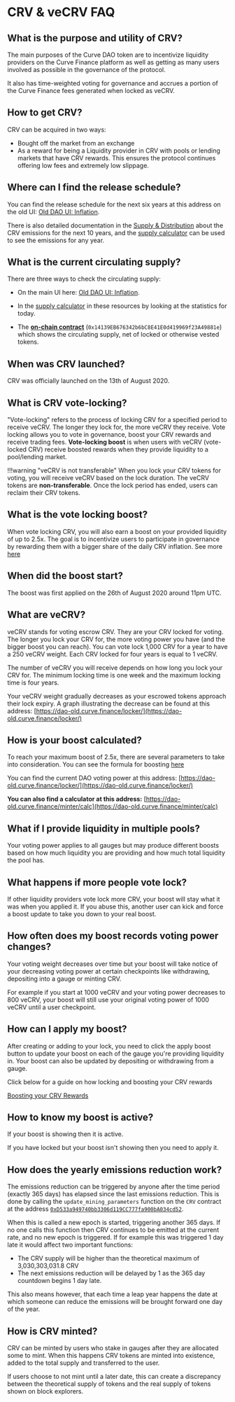 <h1>CRV & veCRV FAQ</h1>

## **What is the purpose and utility of CRV?**

The main purposes of the Curve DAO token are to incentivize liquidity providers on the Curve Finance platform as well as getting as many users involved as possible in the governance of the protocol.

It also has time-weighted voting for governance and accrues a portion of the Curve Finance fees generated when locked as veCRV.

## **How to get CRV?**

CRV can be acquired in two ways:

* Bought off the market from an exchange
* As a reward for being a Liquidity provider in CRV with pools or lending markets that have CRV rewards. This ensures the protocol continues offering low fees and extremely low slippage.

## **Where can I find the release schedule?**

You can find the release schedule for the next six years at this address on the old UI: [Old DAO UI: Inflation](https://dao-old.curve.finance/inflation/)​.

There is also detailed documentation in the [Supply & Distribution](./supply-distribution.md#crv-emissions-for-the-next-10-years) about the CRV emissions for the next 10 years, and the [supply calculator](./supply-distribution.md#supply-calculator) can be used to see the emissions for any year.

## **What is the current circulating supply?**

There are three ways to check the circulating supply:

* On the main UI here: [Old DAO UI: Inflation](https://dao-old.curve.finance/inflation/).

* In the [supply calculator](./supply-distribution.md#supply-calculator) in these resources by looking at the statistics for today.

* The [**on-chain contract**](https://etherscan.io/address/0x14139EB676342b6bC8E41E0d419969f23A49881e) (`0x14139EB676342b6bC8E41E0d419969f23A49881e`) which shows the circulating supply, net of locked or otherwise vested tokens.

## **When was CRV launched?**

CRV was officially launched on the 13th of August 2020.

## **What is CRV vote-locking?**

"Vote-locking" refers to the process of locking CRV for a specified period to receive veCRV. The longer they lock for, the more veCRV they receive. Vote locking allows you to vote in governance, boost your CRV rewards and receive trading fees.  **Vote-locking boost** is when users with veCRV (vote-locked CRV) receive boosted rewards when they provide liquidity to a pool/lending market.

!!!warning "veCRV is not transferable"
    When you lock your CRV tokens for voting, you will receive veCRV based on the lock duration. The veCRV tokens are **non-transferable**. Once the lock period has ended, users can reclaim their CRV tokens.

## **What is the vote locking boost?**

When vote locking CRV, you will also earn a boost on your provided liquidity of up to 2.5x. The goal is to incentivize users to participate in governance by rewarding them with a bigger share of the daily CRV inflation.  See more [here](../reward-gauges/boosting-your-crv-rewards.md)

## **When did the boost start?**

The boost was first applied on the 26th of August 2020 around 11pm UTC.

## **What are veCRV?**

veCRV stands for voting escrow CRV. They are your CRV locked for voting. The longer you lock your CRV for, the more voting power you have (and the bigger boost you can reach). You can vote lock 1,000 CRV for a year to have a 250 veCRV weight. Each CRV locked for four years is equal to 1 veCRV.

The number of veCRV you will receive depends on how long you lock your CRV for. The minimum locking time is one week and the maximum locking time is four years.

Your veCRV weight gradually decreases as your escrowed tokens approach their lock expiry. A graph illustrating the decrease can be found at this address: [https://dao-old.curve.finance/locker/](https://dao-old.curve.finance/locker/)​

## **How is your boost calculated?**

To reach your maximum boost of 2.5x, there are several parameters to take into consideration.  You can see the formula for boosting [here](../reward-gauges/boosting-your-crv-rewards.md#formula)

You can find the current DAO voting power at this address: [https://dao-old.curve.finance/locker/](https://dao-old.curve.finance/locker/)​

**You can also find a calculator at this address:** [https://dao-old.curve.finance/minter/calc](https://dao-old.curve.finance/minter/calc)

## **What if I provide liquidity in multiple pools?**

Your voting power applies to all gauges but may produce different boosts based on how much liquidity you are providing and how much total liquidity the pool has.

## **What happens if more people vote lock?**

If other liquidity providers vote lock more CRV, your boost will stay what it was when you applied it. If you abuse this, another user can kick and force a boost update to take you down to your real boost.

## **How often does my boost records voting power changes?**

Your voting weight decreases over time but your boost will take notice of your decreasing voting power at certain checkpoints like withdrawing, depositing into a gauge or minting CRV.

For example if you start at 1000 veCRV and your voting power decreases to 800 veCRV, your boost will still use your original voting power of 1000 veCRV until a user checkpoint.

## **How can I apply my boost?**

After creating or adding to your lock, you need to click the apply boost button to update your boost on each of the gauge you're providing liquidity in. Your boost can also be updated by depositing or withdrawing from a gauge.

Click below for a guide on how locking and boosting your CRV rewards

[Boosting your CRV Rewards](../reward-gauges/boosting-your-crv-rewards.md)

## **How to know my boost is active?**

If your boost is showing then it is active.

If you have locked but your boost isn't showing then you need to apply it.

## **How does the yearly emissions reduction work?**

The emissions reduction can be triggered by anyone after the time period (exactly 365 days) has elapsed since the last emissions reduction.  This is done by calling the `update_mining_parameters` function on the `CRV` contract at the address [`0xD533a949740bb3306d119CC777fa900bA034cd52`](https://etherscan.io/token/0xD533a949740bb3306d119CC777fa900bA034cd52).

When this is called a new epoch is started, triggering another 365 days.  If no one calls this function then CRV continues to be emitted at the current rate, and no new epoch is triggered.  If for example this was triggered 1 day late it would affect two important functions:

* The CRV supply will be higher than the theoretical maximum of 3,030,303,031.8 CRV
* The next emissions reduction will be delayed by 1 as the 365 day countdown begins 1 day late.

This also means however, that each time a leap year happens the date at which someone can reduce the emissions will be brought forward one day of the year.

## **How is CRV minted?**

CRV can be minted by users who stake in gauges after they are allocated some to mint.  When this happens CRV tokens are minted into existence, added to the total supply and transferred to the user.

If users choose to not mint until a later date, this can create a discrepancy between the theoretical supply of tokens and the real supply of tokens shown on block explorers.
